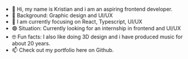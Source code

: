 - 👋 Hi, my name is Kristian and i am an aspiring frontend developer.
- 💾 Background: Graphic design and UI/UX
- 🚀 I am currently focusing on React, Typescript, UI/UX
- 🟢 Situation: Currently looking for an internship in frontend and UI/UX
- 🤓 Fun facts: I also like doing 3D design and i have produced music for about 20 years.
- 📫 Check out my portfolio here on Github.

